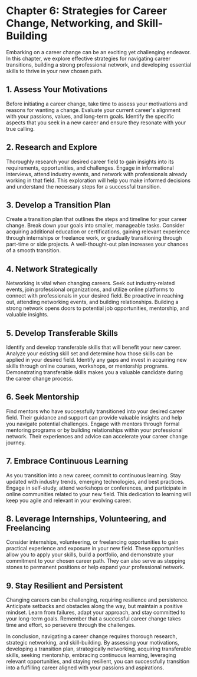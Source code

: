 Chapter 6: Strategies for Career Change, Networking, and Skill-Building
=======================================================================

Embarking on a career change can be an exciting yet challenging endeavor. In this chapter, we explore effective strategies for navigating career transitions, building a strong professional network, and developing essential skills to thrive in your new chosen path.

**1. Assess Your Motivations**
------------------------------

Before initiating a career change, take time to assess your motivations and reasons for wanting a change. Evaluate your current career's alignment with your passions, values, and long-term goals. Identify the specific aspects that you seek in a new career and ensure they resonate with your true calling.

**2. Research and Explore**
---------------------------

Thoroughly research your desired career field to gain insights into its requirements, opportunities, and challenges. Engage in informational interviews, attend industry events, and network with professionals already working in that field. This exploration will help you make informed decisions and understand the necessary steps for a successful transition.

**3. Develop a Transition Plan**
--------------------------------

Create a transition plan that outlines the steps and timeline for your career change. Break down your goals into smaller, manageable tasks. Consider acquiring additional education or certifications, gaining relevant experience through internships or freelance work, or gradually transitioning through part-time or side projects. A well-thought-out plan increases your chances of a smooth transition.

**4. Network Strategically**
----------------------------

Networking is vital when changing careers. Seek out industry-related events, join professional organizations, and utilize online platforms to connect with professionals in your desired field. Be proactive in reaching out, attending networking events, and building relationships. Building a strong network opens doors to potential job opportunities, mentorship, and valuable insights.

**5. Develop Transferable Skills**
----------------------------------

Identify and develop transferable skills that will benefit your new career. Analyze your existing skill set and determine how those skills can be applied in your desired field. Identify any gaps and invest in acquiring new skills through online courses, workshops, or mentorship programs. Demonstrating transferable skills makes you a valuable candidate during the career change process.

**6. Seek Mentorship**
----------------------

Find mentors who have successfully transitioned into your desired career field. Their guidance and support can provide valuable insights and help you navigate potential challenges. Engage with mentors through formal mentoring programs or by building relationships within your professional network. Their experiences and advice can accelerate your career change journey.

**7. Embrace Continuous Learning**
----------------------------------

As you transition into a new career, commit to continuous learning. Stay updated with industry trends, emerging technologies, and best practices. Engage in self-study, attend workshops or conferences, and participate in online communities related to your new field. This dedication to learning will keep you agile and relevant in your evolving career.

**8. Leverage Internships, Volunteering, and Freelancing**
----------------------------------------------------------

Consider internships, volunteering, or freelancing opportunities to gain practical experience and exposure in your new field. These opportunities allow you to apply your skills, build a portfolio, and demonstrate your commitment to your chosen career path. They can also serve as stepping stones to permanent positions or help expand your professional network.

**9. Stay Resilient and Persistent**
------------------------------------

Changing careers can be challenging, requiring resilience and persistence. Anticipate setbacks and obstacles along the way, but maintain a positive mindset. Learn from failures, adapt your approach, and stay committed to your long-term goals. Remember that a successful career change takes time and effort, so persevere through the challenges.

In conclusion, navigating a career change requires thorough research, strategic networking, and skill-building. By assessing your motivations, developing a transition plan, strategically networking, acquiring transferable skills, seeking mentorship, embracing continuous learning, leveraging relevant opportunities, and staying resilient, you can successfully transition into a fulfilling career aligned with your passions and aspirations.
